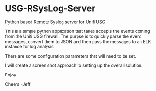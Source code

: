# USG-RSysLog-Server
Python based Remote Syslog server for Unifi USG 

This is a simple python application that takes accepts the events coming from the Unifi USG firewall.
The purpse is to quickly parse the event messages, convert them to JSON and then pass the messages to an ELK instance for log analysis

There are some configuration parameters that will need to be set.

I will create a screen shot approach to setting up the overall solution.

Enjoy


Cheers
-Jeff

